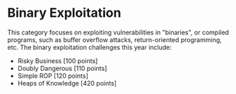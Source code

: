 # Binary Exploitation

This category focuses on exploiting vulnerabilities in "binaries", or compiled programs, such as buffer overflow attacks, return-oriented programming, etc. The binary exploitation challenges this year include:

* Risky Business \[100 points\]
* Doubly Dangerous \[110 points\]
* Simple ROP \[120 points\]
* Heaps of Knowledge \[420 points\]





